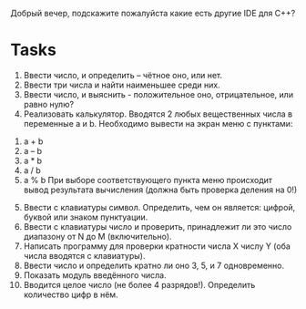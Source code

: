 Добрый вечер, подскажите пожалуйста какие есть другие IDE для С++? 

# Tasks
1.	Ввести число, и определить – чётное оно, или нет.
2.	Ввести три числа и найти наименьшее среди них.
3.	Ввести число, и выяснить - положительное оно, отрицательное, или равно нулю?
4.	Реализовать калькулятор. Вводятся 2 любых вещественных числа в переменные a и b. Необходимо вывести на экран меню с пунктами:
  1) a + b 
  2) a – b 
  3) a * b 
  4) a / b
  5) a % b
При выборе соответствующего пункта меню происходит вывод результата вычисления (должна быть проверка деления на 0!)
5.	Ввести с клавиатуры символ. Определить, чем он является: цифрой, буквой или знаком пунктуации.
6.	Ввести с клавиатуры число и проверить, принадлежит ли это число диапазону от N до M (включительно).
7.	Написать программу для проверки кратности числа X числу Y (оба числа вводятся с клавиатуры).
8.	Ввести число и определить кратно ли оно 3, 5, и 7 одновременно.
9.	Показать модуль введённого числа.
10.	 Вводится целое число (не более 4 разрядов!). Определить количество цифр в нём.
